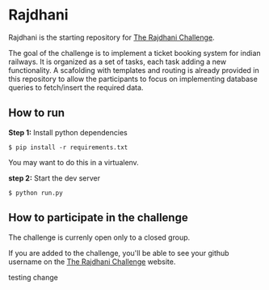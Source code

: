 # Rajdhani

Rajdhani is the starting repository for [The Rajdhani Challenge][].

The goal of the challenge is to implement a ticket booking system for indian railways. It is organized as a set of tasks, each task adding a new functionality. A scafolding with templates and routing is already provided in this repository to allow the participants to focus on implementing database queries to fetch/insert the required data.

## How to run

**Step 1:** Install python dependencies

```
$ pip install -r requirements.txt
```

You may want to do this in a virtualenv.

**step 2:** Start the dev server

```
$ python run.py
```

## How to participate in the challenge

The challenge is currenly open only to a closed group. 

If you are added to the challenge, you'll be able to see your github username on the [The Rajdhani Challenge][] website.

[The Rajdhani Challenge]: https://rajdhani.pipal.in

testing change
